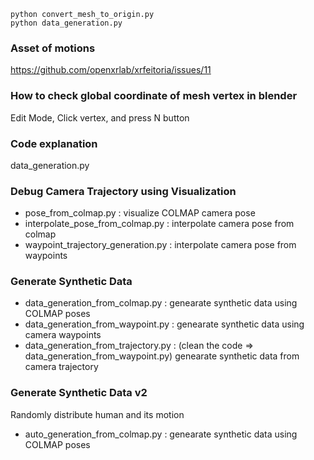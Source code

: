 ```
python convert_mesh_to_origin.py
python data_generation.py 
```

### Asset of motions 
https://github.com/openxrlab/xrfeitoria/issues/11


### How to check global coordinate of mesh vertex in blender 
Edit Mode, Click vertex, and press N button


### Code explanation
data_generation.py 

### Debug Camera Trajectory using Visualization 
* pose_from_colmap.py : visualize COLMAP camera pose
* interpolate_pose_from_colmap.py : interpolate camera pose from colmap
* waypoint_trajectory_generation.py : interpolate camera pose from waypoints 

### Generate Synthetic Data
* data_generation_from_colmap.py : genearate synthetic data using COLMAP poses
* data_generation_from_waypoint.py : genearate synthetic data using camera waypoints 
* data_generation_from_trajectory.py : (clean the code => data_generation_from_waypoint.py) genearate synthetic data from camera trajectory  


### Generate Synthetic Data v2 
Randomly distribute human and its motion 
* auto_generation_from_colmap.py : genearate synthetic data using COLMAP poses